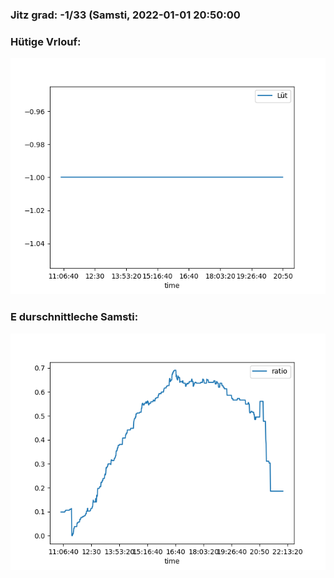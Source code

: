 ### Jitz grad: -1/33 (Samsti, 2022-01-01 20:50:00

### Hütige Vrlouf:
![Graph](Today.png)

### E durschnittleche Samsti:
![Graph](Samsti.png)